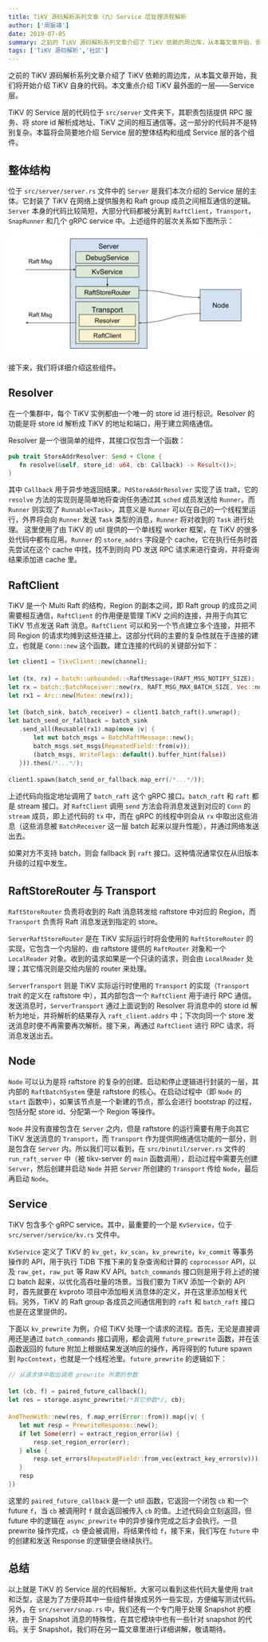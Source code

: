 ```yaml
---
title: TiKV 源码解析系列文章（九）Service 层处理流程解析
author: ['周振靖']
date: 2019-07-05
summary: 之前的 TiKV 源码解析系列文章介绍了 TiKV 依赖的周边库，从本篇文章开始，我们将开始介绍 TiKV 自身的代码。本文重点介绍 TiKV 最外面的一层——Service 层。
tags: ['TiKV 源码解析','社区']
---
```


之前的 TiKV 源码解析系列文章介绍了 TiKV 依赖的周边库，从本篇文章开始，我们将开始介绍 TiKV 自身的代码。本文重点介绍 TiKV 最外面的一层——Service 层。

TiKV 的 Service 层的代码位于 `src/server` 文件夹下，其职责包括提供 RPC 服务、将 store id 解析成地址、TiKV 之间的相互通信等。这一部分的代码并不是特别复杂。本篇将会简要地介绍 Service 层的整体结构和组成 Service 层的各个组件。

## 整体结构

位于 `src/server/server.rs` 文件中的 `Server` 是我们本次介绍的 Service 层的主体。它封装了 TiKV 在网络上提供服务和 Raft group 成员之间相互通信的逻辑。`Server` 本身的代码比较简短，大部分代码都被分离到 `RaftClient`，`Transport`，`SnapRunner` 和几个 gRPC service 中。上述组件的层次关系如下图所示：

![组件层次关系](media/tikv-source-code-reading-9/1.png)

接下来，我们将详细介绍这些组件。

## Resolver

在一个集群中，每个 TiKV 实例都由一个唯一的 store id 进行标识。Resolver 的功能是将 store id 解析成 TiKV 的地址和端口，用于建立网络通信。

Resolver 是一个很简单的组件，其接口仅包含一个函数：

```rust
pub trait StoreAddrResolver: Send + Clone {
   fn resolve(&self, store_id: u64, cb: Callback) -> Result<()>;
}
```

其中 `Callback` 用于异步地返回结果。`PdStoreAddrResolver` 实现了该 trait，它的 `resolve` 方法的实现则是简单地将查询任务通过其 `sched` 成员发送给 `Runner`。而 `Runner` 则实现了 `Runnable<Task>`，其意义是 `Runner` 可以在自己的一个线程里运行，外界将会向 `Runner` 发送 `Task` 类型的消息，`Runner` 将对收到的 `Task` 进行处理。 这里使用了由 TiKV 的 util 提供的一个单线程 worker 框架，在 TiKV 的很多处代码中都有应用。`Runner` 的 `store_addrs` 字段是个 cache，它在执行任务时首先尝试在这个 cache 中找，找不到则向 PD 发送 RPC 请求来进行查询，并将查询结果添加进 cache 里。

## RaftClient

TiKV 是一个 Multi Raft 的结构，Region 的副本之间，即 Raft group 的成员之间需要相互通信，`RaftClient` 的作用便是管理 TiKV 之间的连接，并用于向其它 TiKV 节点发送 Raft 消息。`RaftClient` 可以和另一个节点建立多个连接，并把不同 Region 的请求均摊到这些连接上。这部分代码的主要的复杂性就在于连接的建立，也就是 `Conn::new` 这个函数。建立连接的代码的关键部分如下：

```rust
let client1 = TikvClient::new(channel);

let (tx, rx) = batch::unbounded::<RaftMessage>(RAFT_MSG_NOTIFY_SIZE);
let rx = batch::BatchReceiver::new(rx, RAFT_MSG_MAX_BATCH_SIZE, Vec::new, |v, e| v.push(e));
let rx1 = Arc::new(Mutex::new(rx));

let (batch_sink, batch_receiver) = client1.batch_raft().unwrap();
let batch_send_or_fallback = batch_sink
   .send_all(Reusable(rx1).map(move |v| {
       let mut batch_msgs = BatchRaftMessage::new();
       batch_msgs.set_msgs(RepeatedField::from(v));
       (batch_msgs, WriteFlags::default().buffer_hint(false))
   })).then(/*...*/);

client1.spawn(batch_send_or_fallback.map_err(/*...*/));
```

上述代码向指定地址调用了 `batch_raft` 这个 gRPC 接口。`batch_raft` 和 `raft` 都是 stream 接口。对 `RaftClient` 调用 `send` 方法会将消息发送到对应的 `Conn` 的 `stream` 成员，即上述代码的 `tx` 中，而在 gRPC 的线程中则会从 `rx` 中取出这些消息（这些消息被 `BatchReceiver` 这一层 batch 起来以提升性能），并通过网络发送出去。

如果对方不支持 batch，则会 fallback 到 `raft` 接口。这种情况通常仅在从旧版本升级的过程中发生。

## RaftStoreRouter 与 Transport

`RaftStoreRouter` 负责将收到的 Raft 消息转发给 raftstore 中对应的 Region，而 `Transport` 负责将 Raft 消息发送到指定的 store。

`ServerRaftStoreRouter` 是在 TiKV 实际运行时将会使用的 `RaftStoreRouter` 的实现，它包含一个内层的、由 raftstore 提供的 `RaftRouter` 对象和一个 `LocalReader` 对象。收到的请求如果是一个只读的请求，则会由 `LocalReader` 处理；其它情况则是交给内层的 router 来处理。

`ServerTransport` 则是 TiKV 实际运行时使用的 `Transport` 的实现（`Transport` trait 的定义在 raftstore 中），其内部包含一个 `RaftClient` 用于进行 RPC 通信。发送消息时，`ServerTransport` 通过上面说到的 Resolver 将消息中的 store id 解析为地址，并将解析的结果存入 `raft_client.addrs` 中；下次向同一个 store 发送消息时便不再需要再次解析。接下来，再通过 `RaftClient` 进行 RPC 请求，将消息发送出去。

## Node

`Node` 可以认为是将 raftstore 的复杂的创建、启动和停止逻辑进行封装的一层，其内部的 `RaftBatchSystem` 便是 raftstore 的核心。在启动过程中（即 `Node` 的 `start` 函数中），如果该节点是一个新建的节点，那么会进行 bootstrap 的过程，包括分配 store id、分配第一个 Region 等操作。

`Node` 并没有直接包含在 `Server` 之内，但是 raftstore 的运行需要有用于向其它 TiKV 发送消息的 `Transport`，而 `Transport` 作为提供网络通信功能的一部分，则是包含在 `Server` 内。所以我们可以看到，在 `src/binutil/server.rs` 文件的 `run_raft_server` 中（被 tikv-server 的 `main` 函数调用），启动过程中需要先创建 `Server`，然后创建并启动 `Node` 并把 `Server` 所创建的 `Transport` 传给 `Node`，最后再启动 `Node`。

## Service

TiKV 包含多个 gRPC service。其中，最重要的一个是 `KvService`，位于 `src/server/service/kv.rs` 文件中。

`KvService` 定义了 TiKV 的 `kv_get`，`kv_scan`，`kv_prewrite`，`kv_commit` 等事务操作的 API，用于执行 TiDB 下推下来的复杂查询和计算的 `coprocessor` API，以及 `raw_get`，`raw_put` 等 Raw KV API。`batch_commands` 接口则是用于将上述的接口 batch 起来，以优化高吞吐量的场景。当我们要为 TiKV 添加一个新的 API 时，首先就要在 kvproto 项目中添加相关消息体的定义，并在这里添加相关代码。另外，TiKV 的 Raft group 各成员之间通信用到的 `raft` 和 `batch_raft` 接口也是在这里提供的。

下面以 `kv_prewrite` 为例，介绍 TiKV 处理一个请求的流程。首先，无论是直接调用还是通过 `batch_commands` 接口调用，都会调用 `future_prewrite` 函数，并在该函数返回的 future 附加上根据结果发送响应的操作，再将得到的 future spawn 到 `RpcContext`，也就是一个线程池里。`future_prewrite` 的逻辑如下：

```rust
// 从请求体中取出调用 prewrite 所需的参数

let (cb, f) = paired_future_callback();
let res = storage.async_prewrite(/*其它参数*/, cb);

AndThenWith::new(res, f.map_err(Error::from)).map(|v| {
   let mut resp = PrewriteResponse::new();
   if let Some(err) = extract_region_error(&v) {
       resp.set_region_error(err);
   } else {
       resp.set_errors(RepeatedField::from_vec(extract_key_errors(v)));
   }
   resp
})
```

这里的 `paired_future_callback` 是一个 util 函数，它返回一个闭包 `cb` 和一个 future `f`，当 `cb` 被调用时 `f` 就会返回被传入 `cb` 的值。上述代码会立刻返回，但 future 中的逻辑在 `async_prewrite` 中的异步操作完成之后才会执行。一旦 prewrite 操作完成，`cb` 便会被调用，将结果传给 `f`，接下来，我们写在 `future` 中的创建和发送 Response 的逻辑便会继续执行。

## 总结

以上就是 TiKV 的 Service 层的代码解析。大家可以看到这些代码大量使用 trait 和泛型，这是为了方便将其中一些组件替换成另外一些实现，方便编写测试代码。另外，在 `src/server/snap.rs` 中，我们还有一个专门用于处理 Snapshot 的模块，由于 Snapshot 消息的特殊性，在其它模块中也有一些针对 snapshot 的代码。关于 Snapshot，我们将在另一篇文章里进行详细讲解，敬请期待。
